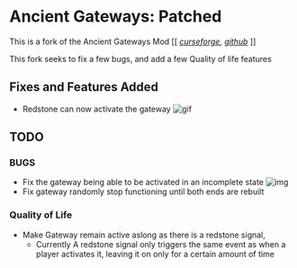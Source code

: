 # Ancient Gateways: Patched
This is a fork of the Ancient Gateways Mod [[ *[curseforge](https://www.curseforge.com/minecraft/mc-mods/ancient-gateways), [github](https://github.com/OpenlyFay/AncientGateways)* ]]

This fork seeks to fix a few bugs, and add a few Quality of life features

## Fixes and Features Added
* Redstone can now activate the gateway
	![gif](.readme/redstone-activation.gif)

## TODO
### BUGS
* Fix the gateway being able to be activated in an incomplete state
	![img](https://i.imgur.com/qWb6zV9.png)
* Fix gateway randomly stop functioning until both ends are rebuilt

### Quality of Life
* Make Gateway remain active aslong as there is a redstone signal, 
	* Currently A redstone signal only triggers the same event as when a player activates it, leaving it on only for a certain amount of time
